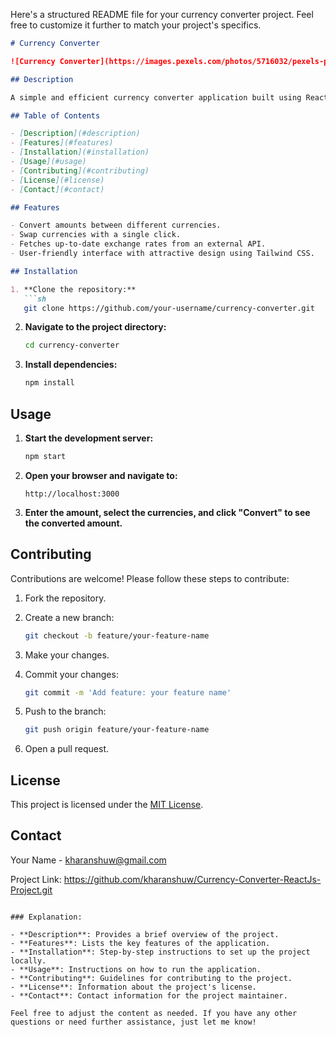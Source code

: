 Here's a structured README file for your currency converter project. Feel free to customize it further to match your project's specifics.

```markdown
# Currency Converter

![Currency Converter](https://images.pexels.com/photos/5716032/pexels-photo-5716032.jpeg?auto=compress&cs=tinysrgb&w=1260&h=750&dpr=1)

## Description

A simple and efficient currency converter application built using React and Tailwind CSS. This app allows users to convert amounts between different currencies using up-to-date exchange rates fetched from an external API.

## Table of Contents

- [Description](#description)
- [Features](#features)
- [Installation](#installation)
- [Usage](#usage)
- [Contributing](#contributing)
- [License](#license)
- [Contact](#contact)

## Features

- Convert amounts between different currencies.
- Swap currencies with a single click.
- Fetches up-to-date exchange rates from an external API.
- User-friendly interface with attractive design using Tailwind CSS.

## Installation

1. **Clone the repository:**
   ```sh
   git clone https://github.com/your-username/currency-converter.git
   ```

2. **Navigate to the project directory:**
   ```sh
   cd currency-converter
   ```

3. **Install dependencies:**
   ```sh
   npm install
   ```

## Usage

1. **Start the development server:**
   ```sh
   npm start
   ```

2. **Open your browser and navigate to:**
   ```
   http://localhost:3000
   ```

3. **Enter the amount, select the currencies, and click "Convert" to see the converted amount.**

## Contributing

Contributions are welcome! Please follow these steps to contribute:

1. Fork the repository.
2. Create a new branch:
   ```sh
   git checkout -b feature/your-feature-name
   ```

3. Make your changes.
4. Commit your changes:
   ```sh
   git commit -m 'Add feature: your feature name'
   ```

5. Push to the branch:
   ```sh
   git push origin feature/your-feature-name
   ```

6. Open a pull request.

## License

This project is licensed under the [MIT License](LICENSE).

## Contact

Your Name - kharanshuw@gmail.com

Project Link: https://github.com/kharanshuw/Currency-Converter-ReactJs-Project.git
```

### Explanation:

- **Description**: Provides a brief overview of the project.
- **Features**: Lists the key features of the application.
- **Installation**: Step-by-step instructions to set up the project locally.
- **Usage**: Instructions on how to run the application.
- **Contributing**: Guidelines for contributing to the project.
- **License**: Information about the project's license.
- **Contact**: Contact information for the project maintainer.

Feel free to adjust the content as needed. If you have any other questions or need further assistance, just let me know!
